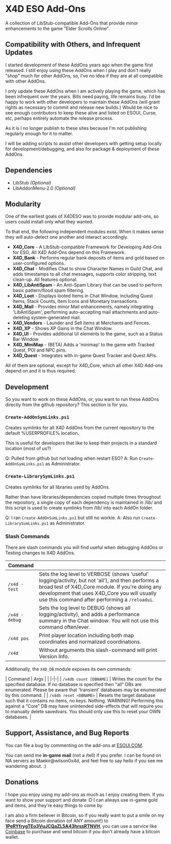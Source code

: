 # X4D ESO Add-Ons

A collection of LibStub-compatible Add-Ons that provide minor enhancements to the game "Elder Scrolls Online".

## Compatibility with Others, and Infrequent Updates

I started development of these AddOns years ago when the game first released. I still enjoy using these AddOns when I play and don't really "shop" much for other AddOns, so, I've no idea if they are at all compatible with other AddOns.

I only update these AddOns when I am actively playing the game, which has been infrequent over the years. Bills need paying, life remains busy. I'd be happy to work with other developers to maintain these AddOns (will grant rights as necessary to commit and release new builds.) Would be nice to see enough contributors to keep these alive and listed on ESOUI, Curse, etc, perhaps entirely automate the release process.

As it is I no longer publish to these sites because I'm not publishing regularly enough for it to matter.

I will be adding scripts to assist other developers with getting setup locally for development/debugging, and also for package & deployment of these AddOns. 
 
## Dependencies

- LibStub *(Optional)*
- LibAddonMenu-2.0 *(Optional)*

## Modularity

One of the earliest goals of X4DESO was to provide modular add-ons, so users could install only what they wanted.

To that end, the following independent modules exist. When it makes sense they will auto-detect one another and interact accordingly.

- **X4D_Core** - A LibStub-compatible Framework for Developing Add-Ons for ESO, All X4D Add-Ons depend on this Framework.
- **X4D_Bank** - Performs regular bank deposits of items and gold based on user-configured options.
- **X4D_Chat** - Modifies Chat to show Character Names in Guild Chat, and adds timestamps to all chat messages, supports color stripping, text clean-up. All features optional.
- **X4D_LibAntiSpam** - An Anti-Spam Library that can be used to perform basic pattern/flood spam filtering.
- **X4D_Loot** - Displays looted Items in Chat Window, including Quest Items, Stack Counts, Item Icons and Monetary transactions.
- **X4D_Mail** - Provides minor Mail enhancements, namely integrating 'LibAntiSpam', performing auto-accepting mail attachments and auto-deleting system-generated mail.
- **X4D_Vendors** - Launder and Sell items at Merchants and Fences.
- **X4D_XP** - Shows XP Gains in the Chat Window.
- **X4D_UI** - Provides additional UI elements to the game, such as a Status Bar Window
- **X4D_MiniMap** - (BETA) Adds a 'minimap' to the game with Tracked Quest, POI and NPC pins.
- **X4D_Quest** - Integrates with in-game Quest Tracker and Quest APIs.

All of them are optional, except for X4D_Core, which all other X4D Add-ons depend on and it is thus required.

## Development

So you want to work on these AddOns, or, you want to run these AddOns directly from the github repository? This section is for you.

### `Create-AddOnSymLinks.ps1`

Creates symlinks for all X4D AddOns from the current repository to the default %USERPROFILE% location.

This is useful for developers that like to keep their projects in a standard location (most of us?)

Q: Pulled from github but not loading when restart ESO?
A: Run `Create-AddOnSymLinks.ps1` as Administrator.

### `Create-LibrarySymLinks.ps1`

Creates symlinks for all libraries used by AddOns.

Rather than have libraries/dependencies copied multiple times throughout the repository, a single copy of each dependency is maintained in /lib/ and this script is used to create symlinks from /lib/ into each AddOn folder.

Q: I ran `Create-AddOnSumLinks.ps1` but still no workie.
A: Also run `Create-LibrarySumLinks.ps1` as Administrator.

### Slash Commands

There are slash commands you will find useful when debugging AddOns or Testing changes to X4D AddOns.

| Command | |
|-|-|
| `/x4d -test` | Sets the log level to VERBOSE (shows 'useful' logging/activity, but not 'all'), and then performs a broad test of X4D_Core module. If you're doing any development that uses X4D_Core you will usually use this command after performing a `/reloadui`. |
| `/x4d -debug` | Sets the log level to DEBUG (shows all logging/activity), and adds a performance summary in the Chat window. You will not use this command often/ever. |
| `/x4d pos` | Print player location including both map coordinates and normalized coordinations. |
| `/x4d` | Without arguments this slash-command will print Version Info. |

Additionally, the `X4D_DB` module exposes its own commands:

| Command | Args | |
|-|-|
| `/x4db count [DBNAME]` | Writes the count for the specified database. If no database is specified then "all" DBs are enumerated. Please be aware that 'transient' databases may be enumerated by this command. |
| `/x4db reset <DBNAME>` | Resets the target database such that it contains no items, no keys. Nothing. WARNING! Performing this against a "Core" DB may have unintended side-effects that will require you to manually delete savedvars. You should only use this to reset your OWN databases. |


## Support, Assistance, and Bug Reports

You can file a bug by commenting on the add-ons at <a href="http://www.esoui.com/downloads/author-4678.html">ESOUI.COM</a>.

You can send me **in-game mail** (not a /tell) if you prefer. I can be found on NA 
servers as Maekir@wilson0x4d, and feel free to say hello if you see me wandering 
about. :)


## Donations

I hope you enjoy using my add-ons as much as I enjoy creating them. If you want to show 
your support and donate :D I can always use in-game gold and items, and they're easy 
things to come by.

I am also a firm believer in Bitcoin, so if you really want to put a smile on my face 
send a Bitcoin donation (of ANY amount!) to <b><a href="bitcoin:1PeRYfrygTEo3VuJCQaZL5A43hrssRTNVH">1PeRYfrygTEo3VuJCQaZL5A43hrssRTNVH</a></b>,
you can use a service like <a href="https://www.coinbase.com">Coinbase</a> to purchase 
and send bitcoin if you don't already have a bitcoin wallet.



